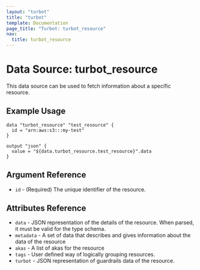 ```yaml
---
layout: "turbot"
title: "turbot"
template: Documentation
page_title: "Turbot: turbot_resource"
nav:
  title: turbot_resource
---
```


# Data Source: turbot_resource
This data source can be used to fetch information about a specific resource.


## Example Usage

```hcl
data "turbot_resource" "test_resource" {
  id = "arn:aws:s3:::my-test"
}

output "json" {
  value = "${data.turbot_resource.test_resource}".data
}
```

## Argument Reference

* `id` - (Required) The unique identifier of the resource.

## Attributes Reference

* `data` - JSON representation of the details of the resource. When parsed, it must be valid for the type schema.
* `metadata` - A set of data that describes and gives information about the data of the resource
* `akas` - A list of akas for the resource
* `tags` - User defined way of logically grouping resources.
* `turbot` - JSON representation of guardrails data of the resource.